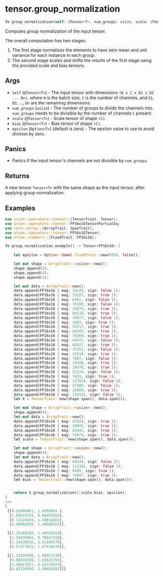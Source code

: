 # tensor.group_normalization
 ``` rust 
fn group_normalization(self: @Tensor<T>, num_groups: usize, scale: @Tensor<T>, bias: @Tensor<T>, epsilon: Option<T>,) -> Tensor<T> ;
```
Computes group normalization of the input tensor.

The overall computation has two stages:
1. The first stage normalizes the elements to have zero mean and unit variance for each instance in each group.
2. The second stage scales and shifts the results of the first stage using the provided scale and bias tensors.

## Args

* `self` (`@Tensor<T>`) - The input tensor with dimensions `(N x C x D1 x D2 ... Dn)`, where `N` is the batch size,
  `C` is the number of channels, and `D1`, `D2`, ..., `Dn` are the remaining dimensions.
* `num_groups` (`usize`) - The number of groups to divide the channels into. `num_groups` needs to be divisible by the number of channels `C` present.
* `scale` (`@Tensor<T>`) - Scale tensor of shape `(C)`.
* `bias` (`@Tensor<T>`) - Bias tensor of shape `(C)`.
* `epsilon` (`Option<T>`) (default is zero) - The epsilon value to use to avoid division by zero.

## Panics

* Panics if the input tensor's channels are not divisible by `num_groups`.

## Returns

A new tensor `Tensor<T>` with the same shape as the input tensor, after applying group normalization.

## Examples

```rust
use orion::operators::tensor::{TensorTrait, Tensor};
use orion::operators::tensor::FP16x16TensorPartialEq;
use core::array::{ArrayTrait, SpanTrait};
use orion::operators::tensor::FP16x16Tensor;
use orion::numbers::{FixedTrait, FP16x16};

fn group_normalization_example() -> Tensor<FP16x16> {
   
    let epsilon = Option::Some( FixedTrait::new(6554, false));

    let mut shape = ArrayTrait::<usize>::new();
    shape.append(3);
    shape.append(4);
    shape.append(2);

    let mut data = ArrayTrait::new();
    data.append(FP16x16 { mag: 24149, sign: false });
    data.append(FP16x16 { mag: 33227, sign: true });
    data.append(FP16x16 { mag: 6482, sign: false });
    data.append(FP16x16 { mag: 70109, sign: false });
    data.append(FP16x16 { mag: 25079, sign: true });
    data.append(FP16x16 { mag: 69218, sign: true });
    data.append(FP16x16 { mag: 29877, sign: false });
    data.append(FP16x16 { mag: 3983, sign: true });
    data.append(FP16x16 { mag: 53517, sign: true });
    data.append(FP16x16 { mag: 68285, sign: true });
    data.append(FP16x16 { mag: 78369, sign: true });
    data.append(FP16x16 { mag: 49571, sign: false });
    data.append(FP16x16 { mag: 60527, sign: true });
    data.append(FP16x16 { mag: 35352, sign: false });
    data.append(FP16x16 { mag: 33514, sign: true });
    data.append(FP16x16 { mag: 7683, sign: false });
    data.append(FP16x16 { mag: 14398, sign: true });
    data.append(FP16x16 { mag: 28678, sign: true });
    data.append(FP16x16 { mag: 52124, sign: false });
    data.append(FP16x16 { mag: 7433, sign: true });
    data.append(FP16x16 { mag: 157814, sign: false });
    data.append(FP16x16 { mag: 47280, sign: false });
    data.append(FP16x16 { mag: 24880, sign: true });
    data.append(FP16x16 { mag: 138131, sign: false });
    let X = TensorTrait::new(shape.span(), data.span());

    let mut shape = ArrayTrait::<usize>::new();
    shape.append(4);
    let mut data = ArrayTrait::new();
    data.append(FP16x16 { mag: 47324, sign: true });
    data.append(FP16x16 { mag: 39055, sign: true });
    data.append(FP16x16 { mag: 85442, sign: true });
    data.append(FP16x16 { mag: 74074, sign: true });
    let scale = TensorTrait::new(shape.span(), data.span());

    let mut shape = ArrayTrait::<usize>::new();
    shape.append(4);
    let mut data = ArrayTrait::new();
    data.append(FP16x16 { mag: 68434, sign: false });
    data.append(FP16x16 { mag: 112102, sign: false });
    data.append(FP16x16 { mag: 8495, sign: true });
    data.append(FP16x16 { mag: 73947, sign: true });
    let bias = TensorTrait::new(shape.span(), data.span());


    return X.group_normalization(2,scale,bias, epsilon); 
}
>>>
[
 [[0.92068481, 1.8956604 ],
  [1.85632324, 0.96403503],
  [0.12124634, 1.50914001],
  [2.40892029, 1.48588562]],

 [[1.25189209, 1.44520569],
  [2.15039062, 0.76837158],
  [1.34228516, 1.61160278],
  [0.57377625, 1.67410278]],

 [[1.33195496, 1.60957336],
  [0.88078308, 1.83625793],
  [1.46817017, 0.42315674],
  [0.42134094, 1.99681091]]]
``` 

